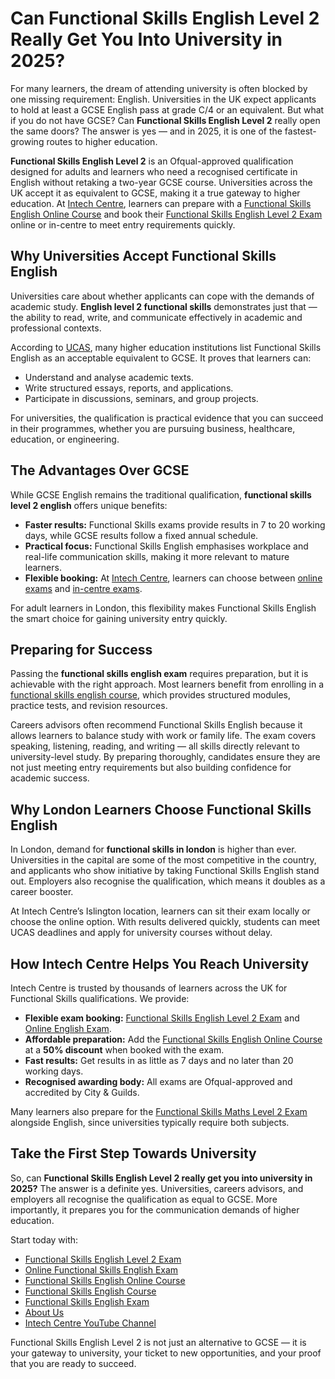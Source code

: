 # Can Functional Skills English Level 2 Really Get You Into University in 2025?

For many learners, the dream of attending university is often blocked by one missing requirement: English. Universities in the UK expect applicants to hold at least a GCSE English pass at grade C/4 or an equivalent. But what if you do not have GCSE? Can **Functional Skills English Level 2** really open the same doors? The answer is yes — and in 2025, it is one of the fastest-growing routes to higher education.

**Functional Skills English Level 2** is an Ofqual-approved qualification designed for adults and learners who need a recognised certificate in English without retaking a two-year GCSE course. Universities across the UK accept it as equivalent to GCSE, making it a true gateway to higher education. At [Intech Centre](https://www.intechcentre.com/about-us/), learners can prepare with a [Functional Skills English Online Course](https://www.intechcentre.com/courses/functional-skills-english-online-course/) and book their [Functional Skills English Level 2 Exam](https://www.intechcentre.com/courses/functional-skills-english-level-2-exam/) online or in-centre to meet entry requirements quickly.

## Why Universities Accept Functional Skills English

Universities care about whether applicants can cope with the demands of academic study. **English level 2 functional skills** demonstrates just that — the ability to read, write, and communicate effectively in academic and professional contexts.

According to [UCAS](https://www.ucas.com/), many higher education institutions list Functional Skills English as an acceptable equivalent to GCSE. It proves that learners can:

* Understand and analyse academic texts.
* Write structured essays, reports, and applications.
* Participate in discussions, seminars, and group projects.

For universities, the qualification is practical evidence that you can succeed in their programmes, whether you are pursuing business, healthcare, education, or engineering.

## The Advantages Over GCSE

While GCSE English remains the traditional qualification, **functional skills level 2 english** offers unique benefits:

* **Faster results:** Functional Skills exams provide results in 7 to 20 working days, while GCSE results follow a fixed annual schedule.
* **Practical focus:** Functional Skills English emphasises workplace and real-life communication skills, making it more relevant to mature learners.
* **Flexible booking:** At [Intech Centre](https://www.intechcentre.com/about-us/), learners can choose between [online exams](https://www.intechcentre.com/courses/online-functional-skills-english-level-2-exam/) and [in-centre exams](https://www.intechcentre.com/courses/functional-skills-english-level-2-exam/).

For adult learners in London, this flexibility makes Functional Skills English the smart choice for gaining university entry quickly.

## Preparing for Success

Passing the **functional skills english exam** requires preparation, but it is achievable with the right approach. Most learners benefit from enrolling in a [functional skills english course](https://www.intechcentre.com/courses/functional-skills-english-online-course/), which provides structured modules, practice tests, and revision resources.

Careers advisors often recommend Functional Skills English because it allows learners to balance study with work or family life. The exam covers speaking, listening, reading, and writing — all skills directly relevant to university-level study. By preparing thoroughly, candidates ensure they are not just meeting entry requirements but also building confidence for academic success.

## Why London Learners Choose Functional Skills English

In London, demand for **functional skills in london** is higher than ever. Universities in the capital are some of the most competitive in the country, and applicants who show initiative by taking Functional Skills English stand out. Employers also recognise the qualification, which means it doubles as a career booster.

At Intech Centre’s Islington location, learners can sit their exam locally or choose the online option. With results delivered quickly, students can meet UCAS deadlines and apply for university courses without delay.

## How Intech Centre Helps You Reach University

Intech Centre is trusted by thousands of learners across the UK for Functional Skills qualifications. We provide:

* **Flexible exam booking:** [Functional Skills English Level 2 Exam](https://www.intechcentre.com/courses/functional-skills-english-level-2-exam/) and [Online English Exam](https://www.intechcentre.com/courses/online-functional-skills-english-level-2-exam/).
* **Affordable preparation:** Add the [Functional Skills English Online Course](https://www.intechcentre.com/courses/functional-skills-english-online-course/) at a **50% discount** when booked with the exam.
* **Fast results:** Get results in as little as 7 days and no later than 20 working days.
* **Recognised awarding body:** All exams are Ofqual-approved and accredited by City & Guilds.

Many learners also prepare for the [Functional Skills Maths Level 2 Exam](https://www.intechcentre.com/courses/functional-skills-maths-level-2-exam/) alongside English, since universities typically require both subjects.

## Take the First Step Towards University

So, can **Functional Skills English Level 2 really get you into university in 2025?** The answer is a definite yes. Universities, careers advisors, and employers all recognise the qualification as equal to GCSE. More importantly, it prepares you for the communication demands of higher education.

Start today with:

* [Functional Skills English Level 2 Exam](https://www.intechcentre.com/courses/functional-skills-english-level-2-exam/)
* [Online Functional Skills English Exam](https://www.intechcentre.com/courses/online-functional-skills-english-level-2-exam/)
* [Functional Skills English Online Course](https://www.intechcentre.com/courses/functional-skills-english-online-course/)
* [Functional Skills English Course](https://www.intechcentre.com/courses/functional-skills-english-online-course/)
* [Functional Skills English Exam](https://www.intechcentre.com/courses/functional-skills-english-level-2-exam/)
* [About Us](https://www.intechcentre.com/about-us/)
* [Intech Centre YouTube Channel](https://www.youtube.com/@Intechcentre)

Functional Skills English Level 2 is not just an alternative to GCSE — it is your gateway to university, your ticket to new opportunities, and your proof that you are ready to succeed.


